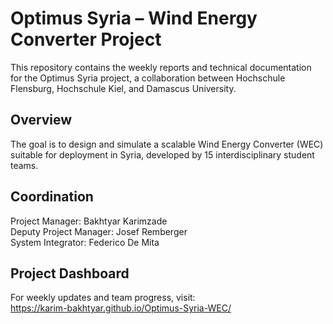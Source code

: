 # Optimus Syria – Wind Energy Converter Project

This repository contains the weekly reports and technical documentation for the Optimus Syria project, a collaboration between Hochschule Flensburg, Hochschule Kiel, and Damascus University.

## Overview

The goal is to design and simulate a scalable Wind Energy Converter (WEC) suitable for deployment in Syria, developed by 15 interdisciplinary student teams.

## Coordination

Project Manager: Bakhtyar Karimzade  
Deputy Project Manager: Josef Remberger  
System Integrator: Federico De Mita

## Project Dashboard

For weekly updates and team progress, visit:  
https://karim-bakhtyar.github.io/Optimus-Syria-WEC/
